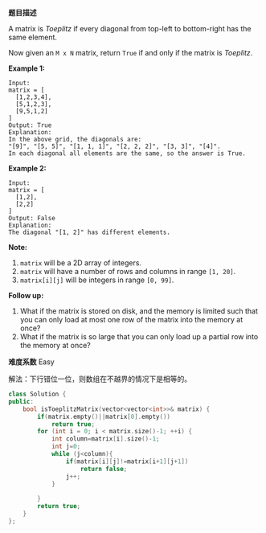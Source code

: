 **题目描述**

A matrix is *Toeplitz* if every diagonal from top-left to bottom-right has the same element.

Now given an `M x N` matrix, return `True` if and only if the matrix is *Toeplitz*.
 

**Example 1:**

```
Input:
matrix = [
  [1,2,3,4],
  [5,1,2,3],
  [9,5,1,2]
]
Output: True
Explanation:
In the above grid, the diagonals are:
"[9]", "[5, 5]", "[1, 1, 1]", "[2, 2, 2]", "[3, 3]", "[4]".
In each diagonal all elements are the same, so the answer is True.
```

**Example 2:**

```
Input:
matrix = [
  [1,2],
  [2,2]
]
Output: False
Explanation:
The diagonal "[1, 2]" has different elements.
```


**Note:**

1. `matrix` will be a 2D array of integers.
2. `matrix` will have a number of rows and columns in range `[1, 20]`.
3. `matrix[i][j]` will be integers in range `[0, 99]`.


**Follow up:**

1. What if the matrix is stored on disk, and the memory is limited such that you can only load at most one row of the matrix into the memory at once?
2. What if the matrix is so large that you can only load up a partial row into the memory at once?

**难度系数**
Easy

解法：下行错位一位，则数组在不越界的情况下是相等的。

```c++
class Solution {
public:
    bool isToeplitzMatrix(vector<vector<int>>& matrix) {
        if(matrix.empty()||matrix[0].empty())
            return true;
        for (int i = 0; i < matrix.size()-1; ++i) {
            int column=matrix[i].size()-1;
            int j=0;
            while (j<column){
                if(matrix[i][j]!=matrix[i+1][j+1])
                    return false;
                j++;
            }
            
        }
        return true;
    }
};
```